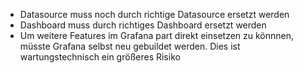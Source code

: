- Datasource muss noch durch richtige Datasource ersetzt werden
- Dashboard muss durch richtiges Dashboard ersetzt werden
- Um weitere Features im Grafana part direkt einsetzen zu könnnen, müsste Grafana selbst neu gebuildet werden. Dies ist wartungstechnisch ein größeres Risiko
